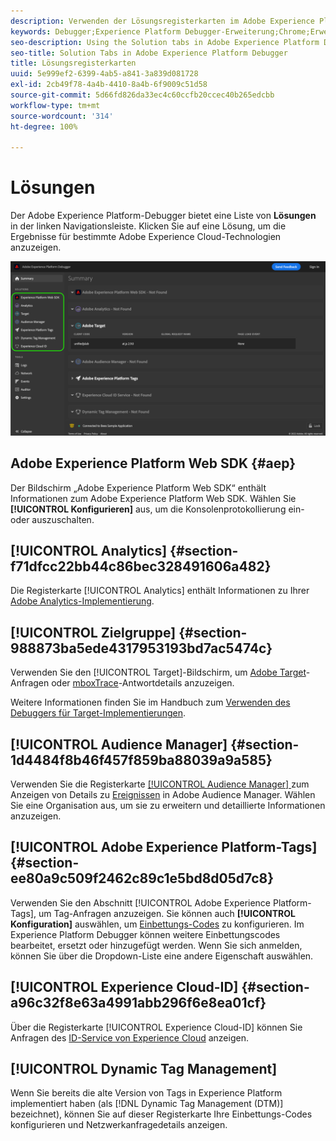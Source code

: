 ```yaml
---
description: Verwenden der Lösungsregisterkarten im Adobe Experience Platform Debugger
keywords: Debugger;Experience Platform Debugger-Erweiterung;Chrome;Erweiterung;Zusammenfassung;Löschen;Anfragen;Lösungen;Lösung;Informationen;Analytics;Target;Audience Manager;Media Optimizer;AMO;ID-Service
seo-description: Using the Solution tabs in Adobe Experience Platform Debugger
seo-title: Solution Tabs in Adobe Experience Platform Debugger
title: Lösungsregisterkarten
uuid: 5e999ef2-6399-4ab5-a841-3a839d081728
exl-id: 2cb49f78-4a4b-4410-8a4b-6f9009c51d58
source-git-commit: 5d66fd826da33ec4c60ccfb20ccec40b265edcbb
workflow-type: tm+mt
source-wordcount: '314'
ht-degree: 100%

---
```


# Lösungen

Der Adobe Experience Platform-Debugger bietet eine Liste von **Lösungen** in der linken Navigationsleiste. Klicken Sie auf eine Lösung, um die Ergebnisse für bestimmte Adobe Experience Cloud-Technologien anzuzeigen.

![Die Liste der verfügbaren Lösungen, die auf der Debugger-Benutzeroberfläche angezeigt wird](../images/solutions/overview/left-nav.png)

## Adobe Experience Platform Web SDK {#aep}

Der Bildschirm „Adobe Experience Platform Web SDK“ enthält Informationen zum Adobe Experience Platform Web SDK. Wählen Sie **[!UICONTROL Konfigurieren]** aus, um die Konsolenprotokollierung ein- oder auszuschalten.

## [!UICONTROL Analytics] {#section-f71dfcc22bb44c86bec328491606a482}

Die Registerkarte [!UICONTROL Analytics] enthält Informationen zu Ihrer [Adobe Analytics-Implementierung](https://experienceleague.adobe.com/docs/analytics/implementation/home.html?lang=de).

## [!UICONTROL Zielgruppe] {#section-988873ba5ede4317953193bd7ac5474c}

Verwenden Sie den [!UICONTROL Target]-Bildschirm, um [Adobe Target](https://experienceleague.adobe.com/docs/target/using/target-home.html?lang=de)-Anfragen oder [mboxTrace](https://experienceleague.adobe.com/docs/target/using/activities/troubleshoot-activities/content-trouble.html?lang=de#section_256FCF7C14BB435BA2C68049EF0BA99E)-Antwortdetails anzuzeigen.

Weitere Informationen finden Sie im Handbuch zum [Verwenden des Debuggers für Target-Implementierungen](./target.md).

## [!UICONTROL Audience Manager] {#section-1d4484f8b46f457f859ba88039a9a585}

Verwenden Sie die Registerkarte [[!UICONTROL Audience Manager] ](https://experienceleague.adobe.com/docs/audience-manager/user-guide/aam-home.html?lang=de) zum Anzeigen von Details zu [Ereignissen](https://experienceleague.adobe.com/docs/audience-manager/user-guide/api-and-sdk-code/dcs/dcs-event-calls/dcs-event-calls.html?lang=de) in Adobe Audience Manager. Wählen Sie eine Organisation aus, um sie zu erweitern und detaillierte Informationen anzuzeigen.

## [!UICONTROL Adobe Experience Platform-Tags] {#section-ee80a9c509f2462c89c1e5bd8d05d7c8}

Verwenden Sie den Abschnitt [!UICONTROL Adobe Experience Platform-Tags], um Tag-Anfragen anzuzeigen. Sie können auch **[!UICONTROL Konfiguration]** auswählen, um [Einbettungs-Codes](../../tags/ui/publishing/environments.md#embed-code) zu konfigurieren. Im Experience Platform Debugger können weitere Einbettungscodes bearbeitet, ersetzt oder hinzugefügt werden. Wenn Sie sich anmelden, können Sie über die Dropdown-Liste eine andere Eigenschaft auswählen.

## [!UICONTROL Experience Cloud-ID] {#section-a96c32f8e63a4991abb296f6e8ea01cf}

Über die Registerkarte [!UICONTROL Experience Cloud-ID] können Sie Anfragen des [ID-Service von Experience Cloud](https://experienceleague.adobe.com/docs/id-service/using/home.html?lang=de) anzeigen.

## [!UICONTROL Dynamic Tag Management]

Wenn Sie bereits die alte Version von Tags in Experience Platform implementiert haben (als [!DNL Dynamic Tag Management (DTM)] bezeichnet), können Sie auf dieser Registerkarte Ihre Einbettungs-Codes konfigurieren und Netzwerkanfragedetails anzeigen.
